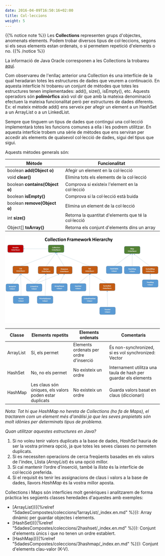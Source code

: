 ```yaml
---
date: 2016-04-09T16:50:16+02:00
title: Col·leccions
weight: 5
---
```


{{% notice note %}}
Les **Collections** representen grups d'objectes, anomenats elements. Podem trobar diversos tipus de col·leccions, segons si els seus elements estan ordenats, o si permetem repetició d'elements o no. 
{{% /notice %}}

La informació de Java Oracle corresponen a les Collections la trobareu [aquí](https://docs.oracle.com/javase/8/docs/api/?java/util/Collections.html).

Com observareu de l'enllaç anterior una Collection és una interfície de la qual heradaran totes les estructures de dades que veurem a continuació. En aquesta interfície hi trobareu un conjunt de mètodes que totes les estructures tenen implementades: add(), size(), isEmpty(), etc. Aquests operadors són **polimòrfics** això vol dir que amb la mateixa denominació efectuen la mateixa funcionalitat però per estructures de dades diferents. Ex: el mateix mètode add() ens serveix per afegir un element a un HashSet a un ArrayList o a un LinkedList. 

Sempre que tinguem un tipus de dades que contingui una col·lecció implementarà totes les funcions comunes a ella i les podrem utilitzar. En aquesta interfície trobem una sèrie de mètodes que ens serviran per accedir als elements de qualsevol col·lecció de dades, sigui del tipus que sigui. 

Aquests mètodes generals són:

|Mètode|Funcionalitat|
|---|---|
|boolean **add(Object o)**|Afegir un element en la col·lecció|
|void **clear()**|Elimina tots els elements de la col·lecció|
|boolean **contains(Object o)**|Comprova si existeix l'element en la col·lecció|
|boolean **isEmpty()**|Comprova si la col·lecció està buida|
|boolean **remove(Object o)**|Elimina un element de la col·lecció|
|int **size()**|Retorna la quantitat d'elements que té la col·lecció|
|Object[] **toArray()**|Retorna els conjunt d'elements dins un array|

![arbre](../images/collection.jpg?width=700px)


|Classe|Elements repetits|Elements ordenats| Comentaris|
|---|---|---|---|
|ArrayList|Sí, els permet| Elements ordenats per ordre d'inserció|És non-synchronized, si es vol synchronized: Vector|
|HashSet|No, no els permet| No existeix un ordre | Internament utilitza una taula de hash per guardar els elements|
|HashMap|Les claus són úniques, els valors poden estar duplicats| No existeix un ordre | Guarda valors basat en claus (diccionari)|

*Nota: Tot hi que HashMap no hereta de Collections (ho fa de Maps), el tractarem com un element més d'anàlisi ja que les seves propietats són molt idònies per determinats tipus de problema.*

*Quan utilitzar aquestes estructures en Java?*
1. Si no voleu tenir valors duplicats a la base de dades, *HashSet* hauria de ser la vostra primera opció, ja que totes les seves classes no permeten duplicats.
2. Si es necessiten operacions de cerca freqüents basades en els valors de l'índex, Llista (*ArrayList*) és una opció millor.
3. Si cal mantenir l’ordre d’inserció, també la *llista* és la interfície de col·lecció preferida.
4. Si el requisit és tenir les assignacions de claus i valors a la base de dades, llavors *HashMap* és la vostra millor aposta.


Collections i Maps són interfícies molt genèriques i analitzarem de forma pràctica les següents classes heredades d'aquestes amb exemples:

- [ArrayList]({{%relref "5dadesCompostes/coleccions/1arrayList/_index.en.md" %}}): Array dinàmic per guardar objectes i elements.
- [HashSet]({{%relref "5dadesCompostes/coleccions/2hashset/_index.en.md" %}}): Conjunt d'elements únics i que no tenen un ordre establert.
- [HashMap]({{%relref "5dadesCompostes/coleccions/3hashmap/_index.en.md" %}}): Conjunt d'elements clau-valor (K-V).